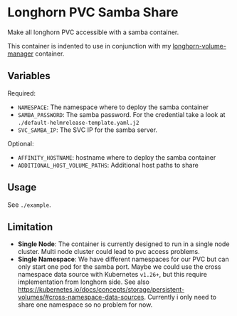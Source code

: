 # Longhorn PVC Samba Share

Make all longhorn PVC accessible with a samba container.

This container is indented to use in conjunction with my [longhorn-volume-manager](https://github.com/niki-on-github/longhorn-volume-manager) container.

## Variables

Required:

- `NAMESPACE`: The namespace where to deploy the samba container
- `SAMBA_PASSWORD`: The samba password. For the credential take a look at `./default-helmrelease-template.yaml.j2`
- `SVC_SAMBA_IP`: The SVC IP for the samba server.

Optional:

- `AFFINITY_HOSTNAME`: hostname where to deploy the samba container
- `ADDITIONAL_HOST_VOLUME_PATHS`: Additional host paths to share

## Usage

See `./example`.

## Limitation

- **Single Node**: The container is currently designed to run in a single node cluster. Multi node cluster could lead to pvc access problems.
- **Single Namespace**: We have different namespaces for our PVC but can only start one pod for the samba port. Maybe we could use the cross namespace data source with Kubernetes `v1.26+`, but this require implementation from longhorn side. See also https://kubernetes.io/docs/concepts/storage/persistent-volumes/#cross-namespace-data-sources. Currently i only need to share one namespace so no problem for now.
